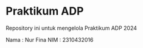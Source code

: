 # Praktikum ADP
Repository ini untuk mengelola Praktikum ADP 2024

Nama : Nur Fina
NIM : 2310432016
